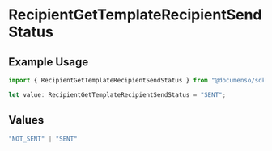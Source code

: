 # RecipientGetTemplateRecipientSendStatus

## Example Usage

```typescript
import { RecipientGetTemplateRecipientSendStatus } from "@documenso/sdk-typescript/models/operations";

let value: RecipientGetTemplateRecipientSendStatus = "SENT";
```

## Values

```typescript
"NOT_SENT" | "SENT"
```
